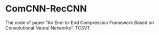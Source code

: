 # ComCNN-RecCNN
The code of paper "An End-to-End Compression Framework Based on Convolutional Neural Networks". TCSVT
